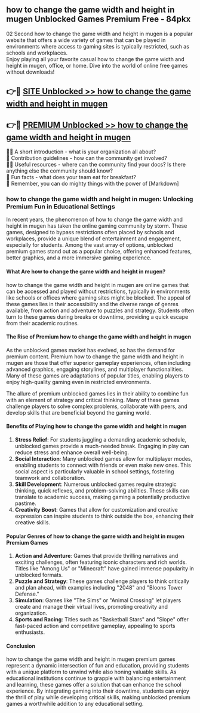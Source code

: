 ## how to change the game width and height in mugen Unblocked Games Premium Free - 84pkx

02 Second how to change the game width and height in mugen is a popular website that offers a wide variety of games that can be played in environments where access to gaming sites is typically restricted, such as schools and workplaces.  
Enjoy playing all your favorite casual how to change the game width and height in mugen, office, or home. Dive into the world of online free games without downloads!

## 👉🔴 [SITE Unblocked >> how to change the game width and height in mugen](http://freeplayer.one?title=how_to_change_the_game_width_and_height_in_mugen&ref=13D)

## 👉🔴 [PREMIUM Unblocked >> how to change the game width and height in mugen](http://freeplayer.one?title=how_to_change_the_game_width_and_height_in_mugen&ref=13D)

🙋‍♀️ A short introduction - what is your organization all about?  
🌈 Contribution guidelines - how can the community get involved?  
👩‍💻 Useful resources - where can the community find your docs? Is there anything else the community should know?  
🍿 Fun facts - what does your team eat for breakfast?  
🧙 Remember, you can do mighty things with the power of [Markdown]

### how to change the game width and height in mugen: Unlocking Premium Fun in Educational Settings

In recent years, the phenomenon of how to change the game width and height in mugen has taken the online gaming community by storm. These games, designed to bypass restrictions often placed by schools and workplaces, provide a unique blend of entertainment and engagement, especially for students. Among the vast array of options, unblocked premium games stand out as a popular choice, offering enhanced features, better graphics, and a more immersive gaming experience.

#### What Are how to change the game width and height in mugen?

how to change the game width and height in mugen are online games that can be accessed and played without restrictions, typically in environments like schools or offices where gaming sites might be blocked. The appeal of these games lies in their accessibility and the diverse range of genres available, from action and adventure to puzzles and strategy. Students often turn to these games during breaks or downtime, providing a quick escape from their academic routines.

#### The Rise of Premium how to change the game width and height in mugen

As the unblocked games market has evolved, so has the demand for premium content. Premium how to change the game width and height in mugen are those that offer superior gameplay experiences, often including advanced graphics, engaging storylines, and multiplayer functionalities. Many of these games are adaptations of popular titles, enabling players to enjoy high-quality gaming even in restricted environments.

The allure of premium unblocked games lies in their ability to combine fun with an element of strategy and critical thinking. Many of these games challenge players to solve complex problems, collaborate with peers, and develop skills that are beneficial beyond the gaming world.

#### Benefits of Playing how to change the game width and height in mugen

1.  **Stress Relief**: For students juggling a demanding academic schedule, unblocked games provide a much-needed break. Engaging in play can reduce stress and enhance overall well-being.
2.  **Social Interaction**: Many unblocked games allow for multiplayer modes, enabling students to connect with friends or even make new ones. This social aspect is particularly valuable in school settings, fostering teamwork and collaboration.
3.  **Skill Development**: Numerous unblocked games require strategic thinking, quick reflexes, and problem-solving abilities. These skills can translate to academic success, making gaming a potentially productive pastime.
4.  **Creativity Boost**: Games that allow for customization and creative expression can inspire students to think outside the box, enhancing their creative skills.

#### Popular Genres of how to change the game width and height in mugen Premium Games

1.  **Action and Adventure**: Games that provide thrilling narratives and exciting challenges, often featuring iconic characters and rich worlds. Titles like "Among Us" or "Minecraft" have gained immense popularity in unblocked formats.
2.  **Puzzle and Strategy**: These games challenge players to think critically and plan ahead, with examples including "2048" and "Bloons Tower Defense."
3.  **Simulation**: Games like "The Sims" or "Animal Crossing" let players create and manage their virtual lives, promoting creativity and organization.
4.  **Sports and Racing**: Titles such as "Basketball Stars" and "Slope" offer fast-paced action and competitive gameplay, appealing to sports enthusiasts.

#### Conclusion

how to change the game width and height in mugen premium games represent a dynamic intersection of fun and education, providing students with a unique platform to unwind while also honing valuable skills. As educational institutions continue to grapple with balancing entertainment and learning, these games offer a solution that can enhance the school experience. By integrating gaming into their downtime, students can enjoy the thrill of play while developing critical skills, making unblocked premium games a worthwhile addition to any educational setting.